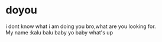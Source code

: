 # doyou
i dont know what i am doing 
you bro,what are you looking for.
<br>
My name :kalu balu baby
yo baby what's up